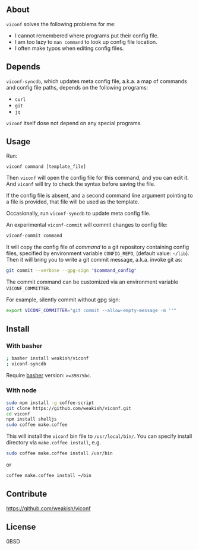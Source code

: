 About
-----

`viconf` solves the following problems for me:

- I cannot remembered where programs put their config file.
- I am too lazy to `man command` to look up config file location.
- I often make typos when editing config files.

Depends
--------

`viconf-syncdb`, which updates meta config file,
a.k.a. a map of commands and config file paths,
depends on the following programs:

- `curl`
- `git`
- `jq`

`viconf` itself dose not depend on any special programs.


Usage
-----

Run:

    viconf command [template_file]

Then `viconf` will open the config file for this command, and you can edit it.
And `viconf` will try to check the syntax before saving the file.

If the config file is absent,
and a second command line argument pointing to a file is provided,
that file will be used as the template.

Occasionally, run `viconf-syncdb` to update meta config file.

An experimental `viconf-commit` will commit changes to config file:

```sh
viconf-commit command
```

It will copy the config file of *command* to a git repository
containing config files, specified by environment variable `CONFIG_REPO`,
(default value: `~/lib`).
Then it will bring you to write a git commit message,
a.k.a. invoke git as:

```sh
git commit --verbose --gpg-sign "$command_config"
```

The commit command can be customized via an environment variable
`VICONF_COMMITTER`.

For example, silently commit without gpg sign:

```sh
export VICONF_COMMITTER="git commit --allow-empty-message -m ''"
```

Install
--------

### With basher

```sh
; basher install weakish/viconf
; viconf-syncdb
```

Require [basher][] version: `>=39875bc`.

[basher]: https://github.com/basherpm/basher

### With node


```sh
sudo npm install -g coffee-script
git clone https://github.com/weakish/viconf.git
cd viconf
npm install shelljs
sudo coffee make.coffee
```

This will install the `viconf` bin file to `/usr/local/bin/`.
You can specify install directory via `make.coffee install`, e.g.

```sh
sudo coffee make.coffee install /usr/bin
```

or

```sh
coffee make.coffee install ~/bin
```


Contribute
-----------

https://github.com/weakish/viconf

License
--------

0BSD
